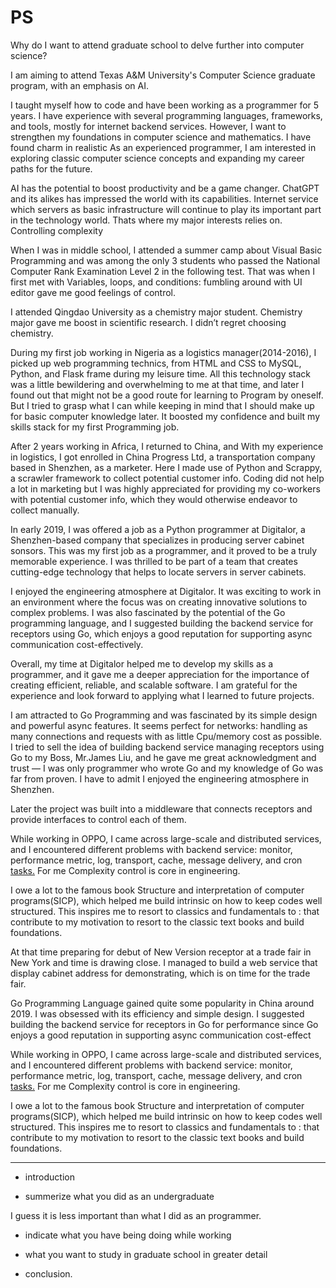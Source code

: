 # PS

Why do I want to attend graduate school to delve further into computer science?


I am aiming to attend Texas A&M University's Computer Science graduate program, with an emphasis on AI.

I taught myself how to code and have been working as a programmer for 5 years. I have experience with several programming languages, frameworks, and tools, mostly for internet backend services. However, I want to strengthen my foundations in computer science and mathematics. I have found charm in realistic  As an experienced programmer, I am interested in exploring classic computer science concepts and expanding my career paths for the future.

AI has the potential to boost productivity and be a game changer. ChatGPT and its alikes has impressed the world with its capabilities. Internet service which servers as basic infrastructure will continue to play its important part in the technology world. Thats where my major interests relies on. Controlling complexity 


When I was in middle school, I attended a summer camp about Visual Basic Programming and was among the only 3 students who passed the National Computer Rank Examination Level 2 in the following test. That was when I first met with Variables, loops, and conditions: fumbling around with UI editor gave me good feelings of control.

I attended Qingdao University as a chemistry major student. Chemistry major gave me boost in scientific research. I didn’t regret choosing chemistry.

During my first job working in Nigeria as a logistics manager(2014-2016), I picked up web programming technics, from HTML and CSS to MySQL, Python, and Flask frame during my leisure time. All this technology stack was a little bewildering and overwhelming to me at that time, and later I found out that might not be a good route for learning to Program by oneself. But I tried to grasp what I can while keeping in mind that I should make up for basic computer knowledge later.  It boosted my confidence and built my skills stack for my first Programming job.

After 2 years working in Africa, I returned to China, and With my experience in logistics, I got enrolled in China Progress Ltd,  a transportation company based in Shenzhen,  as a marketer. Here I made use of Python and Scrappy, a scrawler framework to collect potential customer info. Coding did not help a lot in marketing but I was highly appreciated for providing my co-workers with potential customer info, which they would otherwise endeavor to collect manually. 

In early 2019, I was offered a job as a Python programmer at Digitalor, a Shenzhen-based company that specializes in producing server cabinet sonsors. This was my first job as a programmer, and it proved to be a truly memorable experience. I was thrilled to be part of a team that creates cutting-edge technology that helps to locate servers in server cabinets.


I enjoyed the engineering atmosphere at Digitalor. It was exciting to work in an environment where the focus was on creating innovative solutions to complex problems. I was also fascinated by the potential of the Go programming language, and I suggested building the backend service for receptors using Go, which enjoys a good reputation for supporting async communication cost-effectively.

Overall, my time at Digitalor helped me to develop my skills as a programmer, and it gave me a deeper appreciation for the importance of creating efficient, reliable, and scalable software. I am grateful for the experience and look forward to applying what I learned to future projects.

I am attracted to Go Programming and was fascinated by its simple design and powerful async features. It seems perfect for networks: handling as many connections and requests with as little Cpu/memory cost as possible. I tried to sell the idea of building backend service managing receptors using Go to my Boss, Mr.James Liu, and he gave me great acknowledgment and trust — I was only programmer who wrote Go and my knowledge of Go was far from proven. I have to admit I enjoyed the engineering atmosphere in Shenzhen.  

Later the project was built into a middleware that connects receptors and provide  interfaces to control each of them. 

While working in OPPO, I came across large-scale and distributed services, and I encountered different problems with backend service: monitor, performance metric, log, transport, cache, message delivery, and cron [tasks.](http://tasks.It) For me Complexity control  is core in engineering.  

I owe a lot to the famous book Structure and interpretation of computer programs(SICP), which helped me build intrinsic on how to keep codes well structured. This inspires me to resort to classics and fundamentals to  : that contribute to my motivation to resort to the classic text books and build foundations.  

At that time preparing for debut of New Version receptor at a trade fair in New York and time is drawing close. I managed to build a web service that display cabinet address for demonstrating, which is on time for the trade fair.
 

Go Programming Language gained quite some popularity in China around 2019. I was obsessed with its efficiency and simple design. I suggested building the backend service for receptors in Go for performance since Go enjoys a good reputation in supporting async communication cost-effect


While working in OPPO, I came across large-scale and distributed services, and I encountered different problems with backend service: monitor, performance metric, log, transport, cache, message delivery, and cron [tasks.](http://tasks.It) For me Complexity control  is core in engineering.  

I owe a lot to the famous book Structure and interpretation of computer programs(SICP), which helped me build intrinsic on how to keep codes well structured. This inspires me to resort to classics and fundamentals to  : that contribute to my motivation to resort to the classic text books and build foundations.  
 


----
- introduction



- summerize what you did as an undergraduate

I guess it is less important than what I did as an programmer.


- indicate what you have being doing while working



- what you want to study in graduate school in greater detail



- conclusion.

